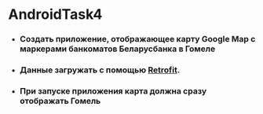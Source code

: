 # AndroidTask4

- ### Создать приложение, отображающее карту Google Map с маркерами банкоматов Беларусбанка в Гомеле
- ### Данные загружать с помощью [Retrofit](https://square.github.io/retrofit/). 
- ### При запуске приложения карта должна сразу отображать Гомель
